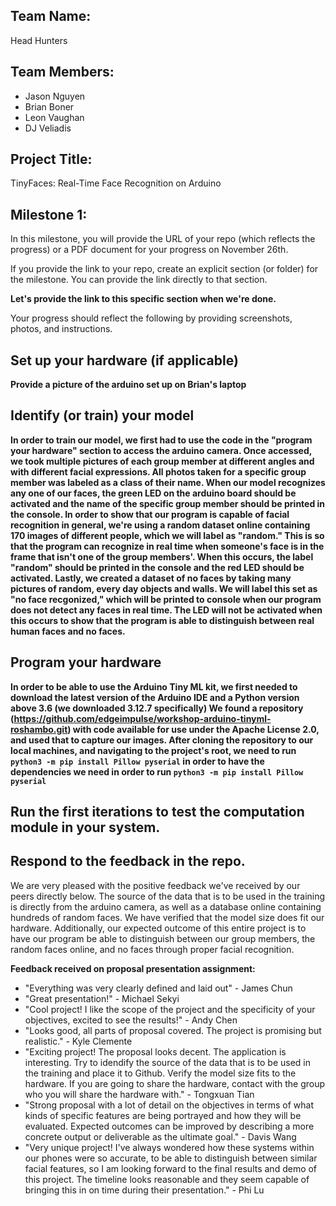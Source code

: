 ## Team Name:
Head Hunters
## Team Members:
- Jason Nguyen
- Brian Boner
- Leon Vaughan
- DJ Veliadis

## Project Title: 
TinyFaces: Real-Time Face Recognition on Arduino

## Milestone 1: 
In this milestone, you will provide the URL of your repo (which reflects the progress) or a PDF document for your progress on November 26th.

If you provide the link to your repo, create an explicit section (or folder) for the milestone. You can provide the link directly to that section.

**Let's provide the link to this specific section when we're done.**

Your progress should reflect the following by providing screenshots, photos, and instructions.


## Set up your hardware (if applicable)

**Provide a picture of the arduino set up on Brian's laptop**

## Identify (or train) your model 

**In order to train our model, we first had to use the code in the "program your hardware" section to access the arduino camera. Once accessed, we took multiple pictures of each group member at different angles and with different facial expressions. All photos taken for a specific group member was labeled as a class of their name. When our model recognizes any one of our faces, the green LED on the arduino board should be activated and the name of the specific group member should be printed in the console. In order to show that our program is capable of facial recognition in general, we're using a random dataset online containing 170 images of different people, which we will label as "random." This is so that the program can recognize in real time when someone's face is in the frame that isn't one of the group members'. When this occurs, the label "random" should be printed in the console and the red LED should be activated. Lastly, we created a dataset of no faces by taking many pictures of random, every day objects and walls. We will label this set as "no face recgonized," which will be printed to console when our program does not detect any faces in real time. The LED will not be activated when this occurs to show that the program is able to distinguish between real human faces and no faces.**

## Program your hardware
**In order to be able to use the Arduino Tiny ML kit, we first needed to download the latest version of the Arduino IDE and a Python version above 3.6 (we downloaded 3.12.7 specifically)
We found a repository (https://github.com/edgeimpulse/workshop-arduino-tinyml-roshambo.git) with code available for use under the Apache License 2.0, and used that to capture our images. After cloning the repository to our local machines, and navigating to the project's root, we need to run ```python3 -m pip install Pillow pyserial``` in order to have the dependencies we need in order to run ```python3 -m pip install Pillow pyserial```**

## Run the first iterations to test the computation module in your system.



## Respond to the feedback in the repo.
We are very pleased with the positive feedback we've received by our peers directly below. The source of the data that is to be used in the training is directly from the arduino camera, as well as a database online containing hundreds of random faces. We have verified that the model size does fit our hardware. Additionally, our expected outcome of this entire project is to have our program be able to distinguish between our group members, the random faces online, and no faces through proper facial recognition. 

**Feedback received on proposal presentation assignment:** 
- "Everything was very clearly defined and laid out" - James Chun
- "Great presentation!" - Michael Sekyi
- "Cool project! I like the scope of the project and the specificity of your objectives, excited to see the results!" - Andy Chen
- "Looks good, all parts of proposal covered. The project is promising but realistic." - Kyle Clemente
- "Exciting project! The proposal looks decent. The application is interesting. Try to idendify the source of the data that is to be used in the training and place it to Github. Verify the model size fits to the hardware. If you are going to share the hardware, contact with the group who you will share the hardware with." - Tongxuan Tian
- "Strong proposal with a lot of detail on the objectives in terms of what kinds of specific features are being portrayed and how they will be evaluated. Expected outcomes can be improved by describing a more concrete output or deliverable as the ultimate goal." - Davis Wang
- "Very unique project! I've always wondered how these systems within our phones were so accurate, to be able to distinguish between similar facial features, so I am looking forward to the final results and demo of this project. The timeline looks reasonable and they seem capable of bringing this in on time during their presentation." - Phi Lu
